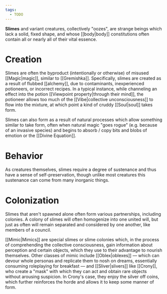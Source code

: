```yaml
---
tags:
  - TODO
---
```


**Slimes** and variant creatures, collectively "oozes", are strange beings which lack a solid, fixed shape, and whose [[body|body]] constitutions often contain all or nearly all of their vital essence. 

# Creation
 Slimes are often the byproduct (intentionally or otherwise) of misused [[Magic|magic]], similar to [[Gremishka]]. Specifically, slimes are created as a result of flubbed [[alchemy]], due to contaminants, inexperienced potioneers, or incorrect recipes. In a typical instance, while channeling an effect into the potion [[Viewpoint property|through their mind]], the potioneer allows too much of the [[Vibe|collective unconsciousness]] to flow into the mixture, at which point a kind of cruddy [[Soul|soul]] takes form. 
 
 Slimes can also form as a result of natural processes which allow something similar to take form, often when natural magic "goes rogue" (e.g. because of an invasive species) and begins to absorb / copy bits and blobs of emotion or the [[Divine Equation]].

# Behavior
As creatures themselves, slimes require a degree of sustenance and thus have a sense of self-preservation, though unlike most creatures this sustenance can come from many inorganic things. 

# Colonization
Slimes that aren't spawned alone often form various partnerships, including colonies. A colony of slimes will often homogenize into one united will, but just as often will remain separated and considered by one another, like members of a council.

[[Mimic|Mimics]] are special slimes or slime colonies which, in the process of comprehending the collective consciousness, gain information about perception and certain objects, which they use to their advantage to nourish themselves. Other classes of mimic include [[Oblex|oblexes]] — which can devour whole personas and replicate them to nosh on dreams, essentially consuming roleplaying for breakfast — and [[Sliver|slivers]] like [[Crony]], who create a "mask" with which they can act and obtain rare objects without arousing suspicion. In Crony's case, they enjoy the silver off coins, which further reinforces the horde and allows it to keep some manner of form.